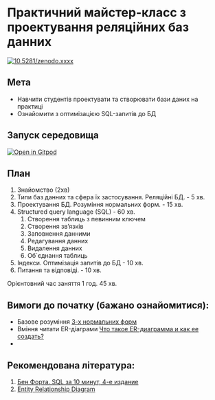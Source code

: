 # Практичний майстер-класс з проектування реляційних баз данних

[![10.5281/zenodo.xxxx](https://zenodo.org/badge/doi/10.5281/zenodo.xxxx.svg)](https://doi.org/10.5281/zenodo.xxxx)

## Мета
- Навчити студентів проектувати та створювати бази даних на практиці
- Ознайомити з оптимізацією SQL-запитів до БД

## Запуск середовища
[![Open in Gitpod](https://gitpod.io/button/open-in-gitpod.svg)](https://gitpod.io/#https://github.com/Miroling/design-relational-databases)

## План
1. Знайомство (2хв)
2. Типи баз данних та сфера їх застосування. Реляційні БД. - 5 хв.
4. Проектування БД. Розуміння нормальних форм. - 15 хв.
5. Structured query language (SQL) - 60 хв.
    1. Створення таблиць з певинним ключем
    2. Створення звʼязків
    3. Заповнення данними
    4. Редагування данних
    5. Видалення данних
    6. Об`єднання таблиць
9. Індекси. Оптимізація запитів до БД - 10 хв.
11. Питання та відповіді. - 10 хв.

Орієнтовний час заняття 1 год. 45 хв.

## Вимоги до початку (бажано ознайомитися):
- Базове розуміння [3-х нормальних форм](https://uk.wikipedia.org/wiki/%D0%9D%D0%BE%D1%80%D0%BC%D0%B0%D0%BB%D1%96%D0%B7%D0%B0%D1%86%D1%96%D1%8F_%D0%B1%D0%B0%D0%B7_%D0%B4%D0%B0%D0%BD%D0%B8%D1%85)
- Вміння читати ER-діаграми [Что такое ER-диаграмма и как ее создать?](https://www.lucidchart.com/pages/ru/erd-%D0%B4%D0%B8%D0%B0%D0%B3%D1%80%D0%B0%D0%BC%D0%BC%D0%B0)
- 
## Рекомендована література:
1. [Бен Форта. SQL за 10 минут, 4-е издание](https://rozetka.com.ua/12510647/p12510647/)
2. [Entity Relationship Diagram](https://plantuml.com/ru/ie-diagram)
